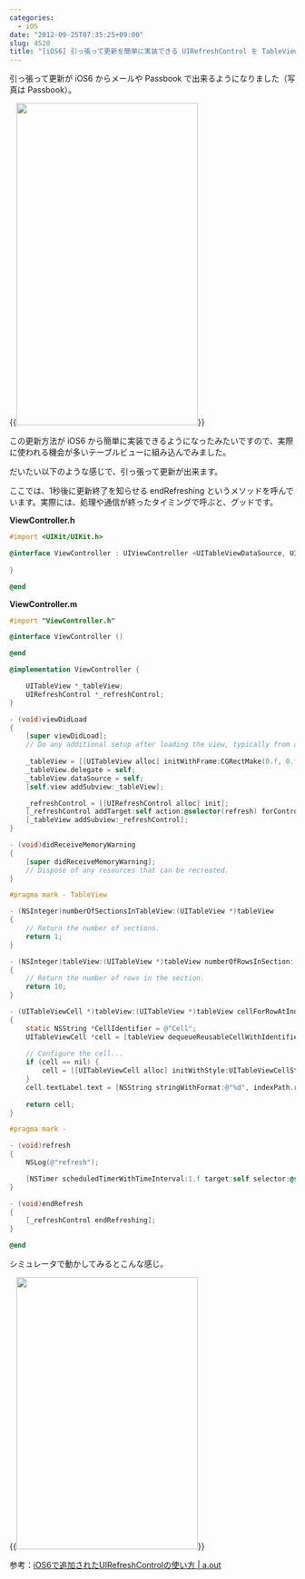 ```yaml
---
categories:
  - iOS
date: "2012-09-25T07:35:25+09:00"
slug: 4520
title: "[iOS6] 引っ張って更新を簡単に実装できる UIRefreshControl を TableView で使ってみる"
---
```


引っ張って更新が iOS6 からメールや Passbook で出来るようになりました（写真は Passbook）。

{{<img alt="" src="/images/2012/09/4520_1.png" width="320" height="568">}}

この更新方法が iOS6 から簡単に実装できるようになったみたいですので、実際に使われる機会が多いテーブルビューに組み込んでみました。

だいたい以下のような感じで、引っ張って更新が出来ます。

ここでは、1秒後に更新終了を知らせる endRefreshing というメソッドを呼んでいます。実際には、処理や通信が終ったタイミングで呼ぶと、グッドです。

**ViewController.h**

```objective-c
#import <UIKit/UIKit.h>

@interface ViewController : UIViewController <UITableViewDataSource, UITableViewDelegate> {
    
}

@end
```

**ViewController.m**

```objective-c
#import "ViewController.h"

@interface ViewController ()

@end

@implementation ViewController {

    UITableView *_tableView;
    UIRefreshControl *_refreshControl;
}

- (void)viewDidLoad
{
    [super viewDidLoad];
    // Do any additional setup after loading the view, typically from a nib.
    
    _tableView = [[UITableView alloc] initWithFrame:CGRectMake(0.f, 0.f, self.view.frame.size.width, self.view.frame.size.height) style:UITableViewStylePlain];
    _tableView.delegate = self;
    _tableView.dataSource = self;
    [self.view addSubview:_tableView];

    _refreshControl = [[UIRefreshControl alloc] init];
    [_refreshControl addTarget:self action:@selector(refresh) forControlEvents:UIControlEventValueChanged];
    [_tableView addSubview:_refreshControl];
}

- (void)didReceiveMemoryWarning
{
    [super didReceiveMemoryWarning];
    // Dispose of any resources that can be recreated.
}

#pragma mark - TableView

- (NSInteger)numberOfSectionsInTableView:(UITableView *)tableView
{
    // Return the number of sections.
    return 1;
}

- (NSInteger)tableView:(UITableView *)tableView numberOfRowsInSection:(NSInteger)section
{
    // Return the number of rows in the section.
    return 10;
}

- (UITableViewCell *)tableView:(UITableView *)tableView cellForRowAtIndexPath:(NSIndexPath *)indexPath
{
    static NSString *CellIdentifier = @"Cell";
    UITableViewCell *cell = [tableView dequeueReusableCellWithIdentifier:CellIdentifier];
    
    // Configure the cell...
    if (cell == nil) {
        cell = [[UITableViewCell alloc] initWithStyle:UITableViewCellStyleSubtitle reuseIdentifier:CellIdentifier];
    }
    cell.textLabel.text = [NSString stringWithFormat:@"%d", indexPath.row];
    
    return cell;
}

#pragma mark -

- (void)refresh
{
    NSLog(@"refresh");

    [NSTimer scheduledTimerWithTimeInterval:1.f target:self selector:@selector(endRefresh) userInfo:nil repeats:NO];
}

- (void)endRefresh
{
    [_refreshControl endRefreshing];
}

@end
```

シミュレータで動かしてみるとこんな感じ。

{{<img alt="" src="/images/2012/09/4520_2.png" width="320" height="480">}}

参考：[iOS6で追加されたUIRefreshControlの使い方 | a.out](http://adotout.sakura.ne.jp/?p=1120)
